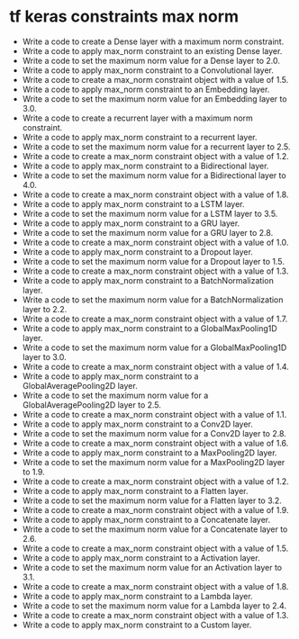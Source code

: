 # tf keras constraints max norm

- Write a code to create a Dense layer with a maximum norm constraint.
- Write a code to apply max_norm constraint to an existing Dense layer.
- Write a code to set the maximum norm value for a Dense layer to 2.0.
- Write a code to apply max_norm constraint to a Convolutional layer.
- Write a code to create a max_norm constraint object with a value of 1.5.
- Write a code to apply max_norm constraint to an Embedding layer.
- Write a code to set the maximum norm value for an Embedding layer to 3.0.
- Write a code to create a recurrent layer with a maximum norm constraint.
- Write a code to apply max_norm constraint to a recurrent layer.
- Write a code to set the maximum norm value for a recurrent layer to 2.5.
- Write a code to create a max_norm constraint object with a value of 1.2.
- Write a code to apply max_norm constraint to a Bidirectional layer.
- Write a code to set the maximum norm value for a Bidirectional layer to 4.0.
- Write a code to create a max_norm constraint object with a value of 1.8.
- Write a code to apply max_norm constraint to a LSTM layer.
- Write a code to set the maximum norm value for a LSTM layer to 3.5.
- Write a code to apply max_norm constraint to a GRU layer.
- Write a code to set the maximum norm value for a GRU layer to 2.8.
- Write a code to create a max_norm constraint object with a value of 1.0.
- Write a code to apply max_norm constraint to a Dropout layer.
- Write a code to set the maximum norm value for a Dropout layer to 1.5.
- Write a code to create a max_norm constraint object with a value of 1.3.
- Write a code to apply max_norm constraint to a BatchNormalization layer.
- Write a code to set the maximum norm value for a BatchNormalization layer to 2.2.
- Write a code to create a max_norm constraint object with a value of 1.7.
- Write a code to apply max_norm constraint to a GlobalMaxPooling1D layer.
- Write a code to set the maximum norm value for a GlobalMaxPooling1D layer to 3.0.
- Write a code to create a max_norm constraint object with a value of 1.4.
- Write a code to apply max_norm constraint to a GlobalAveragePooling2D layer.
- Write a code to set the maximum norm value for a GlobalAveragePooling2D layer to 2.5.
- Write a code to create a max_norm constraint object with a value of 1.1.
- Write a code to apply max_norm constraint to a Conv2D layer.
- Write a code to set the maximum norm value for a Conv2D layer to 2.8.
- Write a code to create a max_norm constraint object with a value of 1.6.
- Write a code to apply max_norm constraint to a MaxPooling2D layer.
- Write a code to set the maximum norm value for a MaxPooling2D layer to 1.9.
- Write a code to create a max_norm constraint object with a value of 1.2.
- Write a code to apply max_norm constraint to a Flatten layer.
- Write a code to set the maximum norm value for a Flatten layer to 3.2.
- Write a code to create a max_norm constraint object with a value of 1.9.
- Write a code to apply max_norm constraint to a Concatenate layer.
- Write a code to set the maximum norm value for a Concatenate layer to 2.6.
- Write a code to create a max_norm constraint object with a value of 1.5.
- Write a code to apply max_norm constraint to a Activation layer.
- Write a code to set the maximum norm value for an Activation layer to 3.1.
- Write a code to create a max_norm constraint object with a value of 1.8.
- Write a code to apply max_norm constraint to a Lambda layer.
- Write a code to set the maximum norm value for a Lambda layer to 2.4.
- Write a code to create a max_norm constraint object with a value of 1.3.
- Write a code to apply max_norm constraint to a Custom layer.